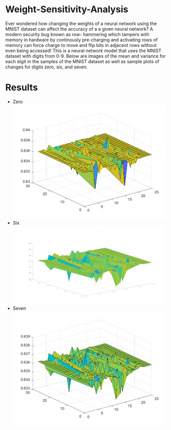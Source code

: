 # Weight-Sensitivity-Analysis
Ever wondered how changing the weights of a neural network using the MNIST dataset can affect the accuracy of a a given neural network? A modern security bug known as row-
hammering which tampers with memory in hardware by continously pre-charging and activating rows of memory can force charge to move and flip bits in adjacent rows without 
even being accessed! This is a neural network model that uses the MNIST dataset with digits from 0-9. Below are images of the mean and variance for each digit in the samples
of the MNIST dataset as well as sample plots of changes for digits zero, six, and seven.

# Results
- Zero
![alt text](acc0.png)
- Six
![alt text](acc6.png)
- Seven
![alt text](acc7.png)
